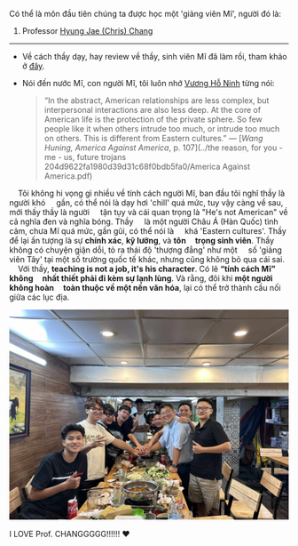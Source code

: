 Có thể là môn đầu tiên chúng ta được học một 'giảng viên Mĩ', người đó là:

1. Professor [Hyung Jae (Chris) Chang](https://spectrum.troy.edu/hjchang/)

---

- Về cách thầy dạy, hay review về thầy, sinh viên Mĩ đã làm rồi, tham khảo ở [đây](https://www.ratemyprofessors.com/professor/2138262).

- Nói đến nước Mĩ, con người Mĩ, tôi luôn nhớ [Vương Hỗ Ninh](https://vi.wikipedia.org/wiki/V%C6%B0%C6%A1ng_H%E1%BB%97_Ninh) từng nói:
  
  > “In the abstract, American relationships are less complex, but interpersonal interactions are also less deep. At the core of American life is the protection of the private sphere. So few people like it when others intrude too much, or intrude too much on others. This is different from Eastern cultures.”
  > — [*Wang Huning, America Against America*, p. 107](../the reason, for you - me - us, future trojans 204d9622fa1980d39d31c68f0bdb5fa0/America Against America.pdf)

    Tôi không hi vọng gì nhiều về tính cách người Mĩ, ban đầu tôi nghĩ thầy là người khó     gần, có thể nói là dạy hơi 'chill' quá mức, tuy vậy càng về sau, mới thấy thầy là người     tận tụy và cái quan trọng là "He's not American" về cả nghĩa đen và nghĩa bóng. Thầy     là một người Châu Á (Hàn Quốc) tình cảm, chưa Mĩ quá mức, gần gũi, có thể nói là     khá 'Eastern cultures'. Thầy để lại ấn tượng là sự **chính xác**, **kỹ lưỡng**, và **tôn     trọng sinh viên**. Thầy không có chuyện giận dỗi, tỏ ra thái độ 'thượng đẳng' như một     số 'giảng viên Tây' tại một số trường quốc tế khác, nhưng cũng không bỏ qua cái sai.     Với thầy, **teaching is not a job, it's his character**. Có lẽ **“tính cách Mĩ” không     nhất thiết phải đi kèm sự lạnh lùng**. Và rằng, đôi khi **một người không hoàn     toàn thuộc về một nền văn hóa**, lại có thể trở thành cầu nối giữa các lục địa.

<img title="" src="../the%20reason,%20for%20you%20-%20me%20-%20us,%20future%20trojans%20204d9622fa1980d39d31c68f0bdb5fa0/image3.jpeg" alt="image3.jpeg" data-align="center">

I LOVE Prof. CHANGGGGG!!!!!! ❤️